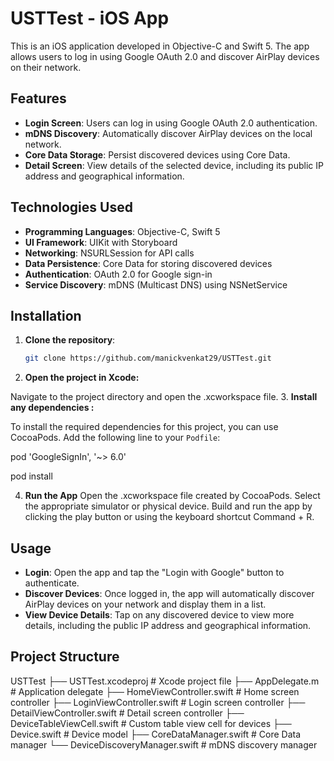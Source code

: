 # USTTest - iOS App

This is an iOS application developed in Objective-C and Swift 5. The app allows users to log in using Google OAuth 2.0 and discover AirPlay devices on their network.


## Features

- **Login Screen**: Users can log in using Google OAuth 2.0 authentication.
- **mDNS Discovery**: Automatically discover AirPlay devices on the local network.
- **Core Data Storage**: Persist discovered devices using Core Data.
- **Detail Screen**: View details of the selected device, including its public IP address and geographical information.

## Technologies Used

- **Programming Languages**: Objective-C, Swift 5
- **UI Framework**: UIKit with Storyboard
- **Networking**: NSURLSession for API calls
- **Data Persistence**: Core Data for storing discovered devices
- **Authentication**: OAuth 2.0 for Google sign-in
- **Service Discovery**: mDNS (Multicast DNS) using NSNetService

## Installation

1. **Clone the repository**:
   ```bash
   git clone https://github.com/manickvenkat29/USTTest.git

2. **Open the project in Xcode:**

Navigate to the project directory and open the .xcworkspace file.
3. **Install any dependencies :**

To install the required dependencies for this project, you can use CocoaPods. Add the following line to your `Podfile`:

  pod 'GoogleSignIn', '~> 6.0'

  pod install

4. **Run the App**
Open the .xcworkspace file created by CocoaPods.
Select the appropriate simulator or physical device.
Build and run the app by clicking the play button or using the keyboard shortcut Command + R.

## Usage
- **Login**: Open the app and tap the "Login with Google" button to authenticate.
- **Discover Devices**: Once logged in, the app will automatically discover AirPlay devices on your network and display them in a list.
- **View Device Details**: Tap on any discovered device to view more details, including the public IP address and geographical information.

## Project Structure
USTTest
├── USTTest.xcodeproj             # Xcode project file
├── AppDelegate.m                 # Application delegate
├── HomeViewController.swift       # Home screen controller
├── LoginViewController.swift      # Login screen controller
├── DetailViewController.swift     # Detail screen controller
├── DeviceTableViewCell.swift      # Custom table view cell for devices
├── Device.swift                   # Device model
├── CoreDataManager.swift          # Core Data manager
└── DeviceDiscoveryManager.swift    # mDNS discovery manager


